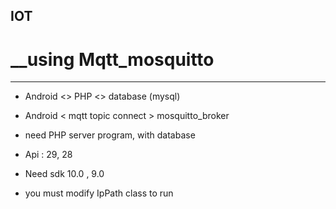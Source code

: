 ## IOT
# __using Mqtt_mosquitto

--------------------------------------
* Android <> PHP <>  database (mysql)

* Android < mqtt topic connect > mosquitto_broker

* need PHP server program, with database

* Api : 29, 28

* Need sdk 10.0 , 9.0

* you must modify IpPath class to run
